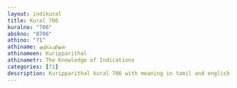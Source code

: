 ```yaml
---
layout: indikural
title: Kural 706
kuralno: "706"
abskno: "0706"
athino: "71"
athiname: குறிப்பறிதல்
athinameen: Kuripparithal
athinametr: The Knowledge of Indications
categories: [71]
description: Kuripparithal kural 706 with meaning in tamil and english 
---
```


